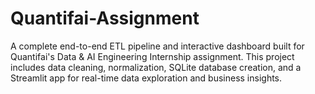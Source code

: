 # Quantifai-Assignment
A complete end-to-end ETL pipeline and interactive dashboard built for Quantifai's Data &amp; AI Engineering Internship assignment. This project includes data cleaning, normalization, SQLite database creation, and a Streamlit app for real-time data exploration and business insights.
